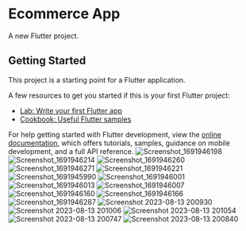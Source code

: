 # Ecommerce App

A new Flutter project.

## Getting Started

This project is a starting point for a Flutter application.

A few resources to get you started if this is your first Flutter project:

- [Lab: Write your first Flutter app](https://docs.flutter.dev/get-started/codelab)
- [Cookbook: Useful Flutter samples](https://docs.flutter.dev/cookbook)

For help getting started with Flutter development, view the
[online documentation](https://docs.flutter.dev/), which offers tutorials,
samples, guidance on mobile development, and a full API reference.
![Screenshot_1691946198](https://github.com/moath712/ecommerce_app/assets/122745547/7c9d34e9-3e23-460b-9ebc-7eb7850317c9)
![Screenshot_1691946214](https://github.com/moath712/ecommerce_app/assets/122745547/c3dac196-2daf-451a-bcab-694d346f8a00)
![Screenshot_1691946260](https://github.com/moath712/ecommerce_app/assets/122745547/3cd544ad-cacf-499b-b513-9e216f09cee3)
![Screenshot_1691946271](https://github.com/moath712/ecommerce_app/assets/122745547/441e8f9a-4ad8-4272-9dc9-824b6f0a4806)
![Screenshot_1691946221](https://github.com/moath712/ecommerce_app/assets/122745547/d4c6b8da-0dd1-47ca-8117-412165eb4c36)
![Screenshot_1691945990](https://github.com/moath712/ecommerce_app/assets/122745547/00a32030-4239-41a5-baea-9d6468ff6bf8)
![Screenshot_1691946001](https://github.com/moath712/ecommerce_app/assets/122745547/2b5d0c08-4a1f-4bcf-b1d0-9f6386c5faad)
![Screenshot_1691946013](https://github.com/moath712/ecommerce_app/assets/122745547/18b15c15-76a1-4622-8c04-c965cb9a1286)
![Screenshot_1691946007](https://github.com/moath712/ecommerce_app/assets/122745547/eb6f30a1-bf65-443f-80ac-12334a0d90fe)
![Screenshot_1691946160](https://github.com/moath712/ecommerce_app/assets/122745547/426c3c38-f98c-4429-94ba-49ebb00cac24)
![Screenshot_1691946166](https://github.com/moath712/ecommerce_app/assets/122745547/bfd19232-eb6c-485f-87e3-c52beae4e791)
![Screenshot_1691946287](https://github.com/moath712/ecommerce_app/assets/122745547/95955004-00b1-4dfc-87ba-92a86ecee907)
![Screenshot 2023-08-13 200930](https://github.com/moath712/ecommerce_app/assets/122745547/efe3d5a8-5062-4431-980f-b10a09082b3d)
![Screenshot 2023-08-13 201006](https://github.com/moath712/ecommerce_app/assets/122745547/fcabbe8b-2154-4cfd-8da4-ca66ea580ebc)
![Screenshot 2023-08-13 201054](https://github.com/moath712/ecommerce_app/assets/122745547/c24100cd-c57f-4f71-83f1-deda5873eb76)
![Screenshot 2023-08-13 200747](https://github.com/moath712/ecommerce_app/assets/122745547/cbf2833f-96fb-4b52-b907-5de1f7aa31a4)
![Screenshot 2023-08-13 200840](https://github.com/moath712/ecommerce_app/assets/122745547/92811d3e-033b-4f0b-b655-817c8d3e6c9c)


